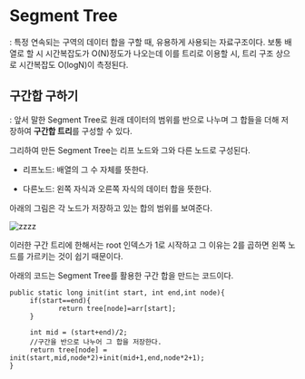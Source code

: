 # Segment Tree

: 특정 연속되는 구역의 데이터 합을 구할 때, 유용하게 사용되는 자료구조이다. 보통 배열로 할 시 시간복잡도가 O(N)정도가 나오는데 이를 트리로 이용할 시, 트리 구조 상으로 시간복잡도 O(logN)이 측정된다.

## 구간합 구하기

: 앞서 말한 Segment Tree로 원래 데이터의 범위를 반으로 나누며 그 합들을 더해 저장하여 **구간합 트리**를 구성할 수 있다.


그리하여 만든 Segment Tree는 리프 노드와 그와 다른 노드로 구성된다.


  * 리프노드: 배열의 그 수 자체를 뜻한다.
   
  * 다른노드: 왼쪽 자식과 오른쪽 자식의 데이터 합을 뜻한다.


아래의 그림은 각 노드가 저장하고 있는 합의 범위를 보여준다.

![zzzz](https://user-images.githubusercontent.com/59636424/124778408-ee7be300-df7b-11eb-9b4e-847ab5b2c403.png)


이러한 구간 트리에 한해서는 root 인덱스가 1로 시작하고 그 이유는 2를 곱하면 왼쪽 노드를 가르키는 것이 쉽기 때문이다.

아래의 코드는 Segment Tree를 활용한 구간 합을 만드는 코드이다.

~~~
public static long init(int start, int end,int node){
     if(start==end){
            return tree[node]=arr[start];
     }
        
     int mid = (start+end)/2;
     //구간을 반으로 나누어 그 합을 저장한다.
     return tree[node] = init(start,mid,node*2)+init(mid+1,end,node*2+1);
}
~~~
